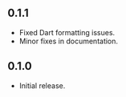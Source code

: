 ## 0.1.1

- Fixed Dart formatting issues.
- Minor fixes in documentation.

## 0.1.0

- Initial release.

